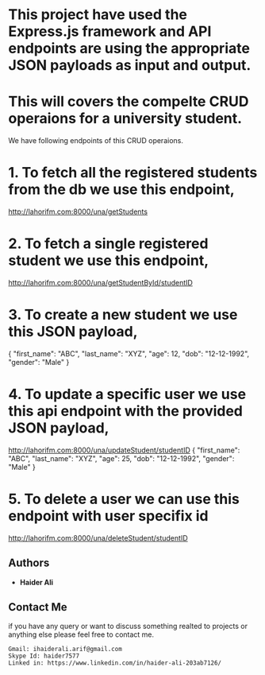 # This project have used the Express.js framework and API endpoints are using the appropriate JSON payloads as input and output.
# This will covers the compelte CRUD operaions for a university student.

We have following endpoints of this CRUD operaions.

# 1. To fetch all the registered students from the db we use this endpoint,
http://lahorifm.com:8000/una/getStudents

# 2. To fetch a single registered student we use this endpoint,
http://lahorifm.com:8000/una/getStudentById/studentID

# 3. To create a new student we use this JSON payload,
{
        "first_name": "ABC",
        "last_name": "XYZ",
        "age": 12,
        "dob": "12-12-1992",
        "gender": "Male"
}

# 4. To update a specific user we use this api endpoint with the provided JSON payload,
http://lahorifm.com:8000/una/updateStudent/studentID
{
        "first_name": "ABC",
        "last_name": "XYZ",
        "age": 25,
        "dob": "12-12-1992",
        "gender": "Male"
}

# 5. To delete a user we can use this endpoint with user specifix id
http://lahorifm.com:8000/una/deleteStudent/studentID

## Authors
* **Haider Ali**

## Contact Me
 if you have any query or want to discuss something realted to projects or anything else please feel free to contact me.
 ```
Gmail: ihaiderali.arif@gmail.com
Skype Id: haider7577 
Linked in: https://www.linkedin.com/in/haider-ali-203ab7126/
